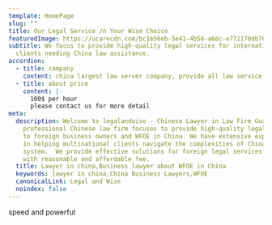 ```yaml
---
template: HomePage
slug: ""
title: Our Legal Service /n Your Wise Choice
featuredImage: https://ucarecdn.com/bc1656eb-5e41-4b56-a68c-e772170db768/
subtitle: We focus to provide high-quality legal services for international
  clients needing China law assistance.
accordion:
  - title: company
    content: china largest law server company, provide all law service you need
  - title: about price
    content: |-
      100$ per hour
      please contact us for more detail
meta:
  description: Welcome to legalandwise - Chinese Lawyer in Law Firm Guangzhou.Our
    professional Chinese law firm focuses to provide high-quality legal services
    to foreign business owners and WFOE in China. We have extensive experience
    in helping multinational clients navigate the complexities of China legal
    system.  We provide effective solutions for foreign legal services in China
    with reasonable and affordable fee.
  title: Lawyer in china,Business lawyer about WFOE in China
  keywords: lawyer in china,China Business Lawyers,WFOE
  canonicalLink: Legal and Wise
  noindex: false
---
```


speed and powerful
